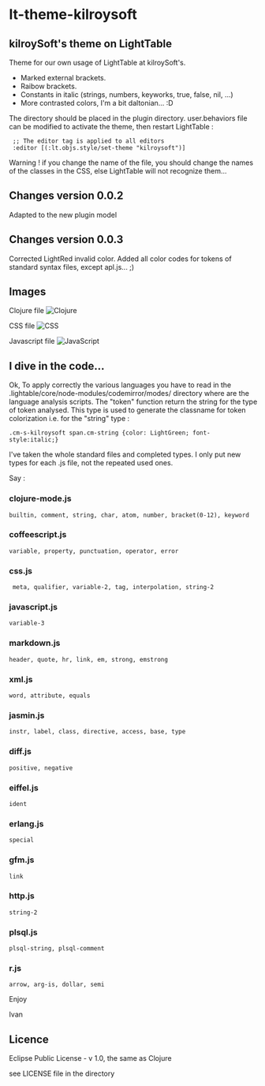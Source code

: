 # lt-theme-kilroysoft

## kilroySoft's theme on LightTable

Theme for our own usage of LightTable at kilroySoft's.

- Marked external brackets.
- Raibow brackets.
- Constants in italic (strings, numbers, keyworks, true, false, nil, ...)
- More contrasted colors, I'm a bit daltonian... :D

The directory should be placed in the plugin directory. user.behaviors file can be modified to activate the theme, then restart LightTable :

     ;; The editor tag is applied to all editors
     :editor [(:lt.objs.style/set-theme "kilroysoft")]

Warning ! if you change the name of the file, you should change the names of the classes in the CSS, else LightTable will not recognize them...

## Changes version 0.0.2

Adapted to the new plugin model

## Changes version 0.0.3

Corrected LightRed invalid color.
Added all color codes for tokens of standard syntax files, except apl.js... ;)

## Images

Clojure file
![Clojure](https://raw.github.com/ivanpierre/lt-theme-kilroysoft/master/img/editclj.png)

CSS file
![CSS](https://raw.github.com/ivanpierre/lt-theme-kilroysoft/master/img/editcss.png)

Javascript file
![JavaScript](https://raw.github.com/ivanpierre/lt-theme-kilroysoft/master/img/editjs.png)

## I dive in the code...

Ok, To apply correctly the various languages you have to read in the .lightable/core/node-modules/codemirror/modes/ directory where are the
language analysis scripts. The "token" function return the string for the type of token analysed. This type is used
to generate the classname for token colorization i.e. for the "string" type :

    .cm-s-kilroysoft span.cm-string {color: LightGreen; font-style:italic;}

I've taken the whole standard files and completed types. I only put new types for each
.js file, not the repeated used ones.

Say :

### clojure-mode.js

    builtin, comment, string, char, atom, number, bracket(0-12), keyword

### coffeescript.js

    variable, property, punctuation, operator, error

### css.js

     meta, qualifier, variable-2, tag, interpolation, string-2

### javascript.js

    variable-3

### markdown.js

    header, quote, hr, link, em, strong, emstrong

### xml.js

    word, attribute, equals

### jasmin.js

    instr, label, class, directive, access, base, type

### diff.js

    positive, negative

### eiffel.js

    ident

### erlang.js

    special

### gfm.js

    link

### http.js

    string-2

### plsql.js

    plsql-string, plsql-comment

### r.js

    arrow, arg-is, dollar, semi

Enjoy

Ivan

## Licence

Eclipse Public License - v 1.0, the same as Clojure

see LICENSE file in the directory
